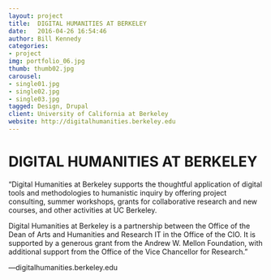 ```yaml
---
layout: project
title:  DIGITAL HUMANITIES AT BERKELEY
date:   2016-04-26 16:54:46
author: Bill Kennedy
categories:
- project
img: portfolio_06.jpg
thumb: thumb02.jpg
carousel:
- single01.jpg
- single02.jpg
- single03.jpg
tagged: Design, Drupal
client: University of California at Berkeley
website: http://digitalhumanities.berkeley.edu
---
```

# DIGITAL HUMANITIES AT BERKELEY

“Digital Humanities at Berkeley supports the thoughtful application of digital tools and methodologies to humanistic inquiry by offering project consulting, summer workshops, grants for collaborative research and new courses, and other activities at UC Berkeley.

Digital Humanities at Berkeley is a partnership between the Office of the Dean of Arts and Humanities and Research IT in the Office of the CIO. It is supported by a generous grant from the Andrew W. Mellon Foundation, with additional support from the Office of the Vice Chancellor for Research.”

—digitalhumanities.berkeley.edu